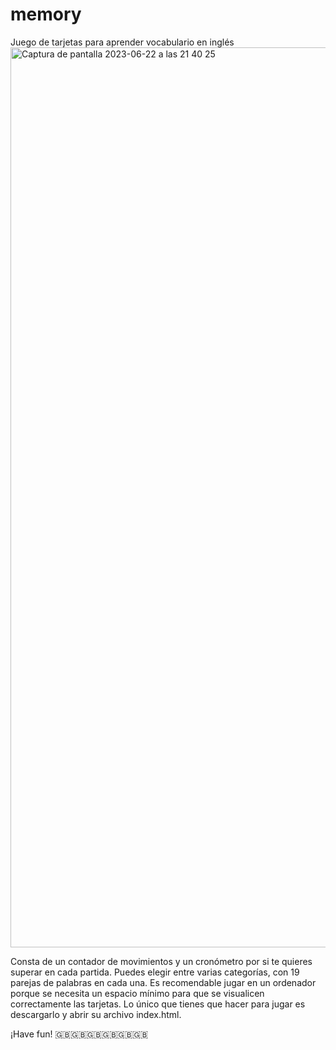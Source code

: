# memory
Juego de tarjetas para aprender vocabulario en inglés
<img width="1440" alt="Captura de pantalla 2023-06-22 a las 21 40 25" src="https://github.com/taticode/memory/assets/38464425/2896a9d2-0a0f-427d-a0f7-47522c4a3689">


Consta de un contador de movimientos y un cronómetro por si te quieres superar en cada partida. 
Puedes elegir entre varias categorías, con 19 parejas de palabras en cada una. 
Es recomendable jugar en un ordenador porque se necesita un espacio mínimo para que se visualicen correctamente las tarjetas.
Lo único que tienes que hacer para jugar es descargarlo y abrir su archivo index.html. 

¡Have fun! 🇬🇧🇬🇧🇬🇧🇬🇧🇬🇧🇬🇧
